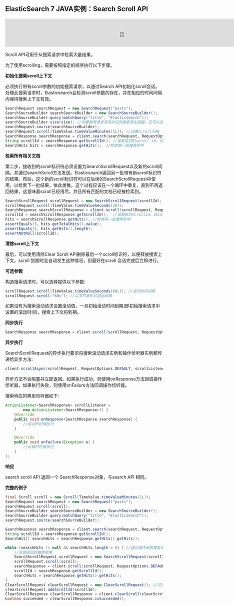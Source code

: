 ## ElasticSearch 7 JAVA实例：Search Scroll API

<iframe id="iframeu4097238_0" name="iframeu4097238_0" src="https://pos.baidu.com/mcwm?conwid=760&amp;conhei=90&amp;rdid=4097238&amp;dc=3&amp;di=u4097238&amp;s1=3882357451&amp;s2=1626035178&amp;dri=0&amp;dis=0&amp;dai=2&amp;ps=230x654&amp;enu=encoding&amp;exps=110261,110252,110011&amp;ant=0&amp;aa=1&amp;psi=fff442f6b3e255d8&amp;dcb=___adblockplus_&amp;dtm=HTML_POST&amp;dvi=0.0&amp;dci=-1&amp;dpt=none&amp;tsr=0&amp;tpr=1634346798386&amp;ti=ElasticSearch%207%20JAVA%E5%AE%9E%E4%BE%8B%EF%BC%9ASearch%20Scroll%20API%2C%E5%AD%A6%E4%B9%A0ElasticSearch%207%20%E6%95%99&amp;ari=2&amp;ver=1012&amp;dbv=2&amp;drs=1&amp;pcs=1864x885&amp;pss=1864x2751&amp;cfv=0&amp;cpl=16&amp;chi=32&amp;cce=true&amp;cec=UTF-8&amp;tlm=1627002759&amp;prot=2&amp;rw=885&amp;ltu=https%3A%2F%2Fwww.kaifaxueyuan.com%2Fserver%2Felasticsearch7%2Felasticsearch-java-java-rest-high-search-scroll-api.html&amp;ltr=https%3A%2F%2Fwww.kaifaxueyuan.com%2Fserver%2Felasticsearch7%2Felasticsearch-java-search-uri-request..html&amp;ecd=1&amp;uc=1920x1032&amp;pis=-1x-1&amp;sr=1920x1080&amp;tcn=1634346798&amp;qn=c0ab48ad9bbcf2ab&amp;tt=1634346798377.64.64.64" width="760" height="90" scrolling="no" frameborder="0" style="box-sizing: border-box;"></iframe>



 Scroll API可用于从搜索请求中检索大量结果。

 为了使用scrolling，需要按照指定的顺序执行以下步骤。

**初始化搜索scroll上下文**

 必须执行带有scroll参数的初始搜索请求，以通过Search API初始化scroll会话。处理此搜索请求时，Elasticsearch会检测scroll参数的存在，并在相应的时间间隔内保持搜索上下文有效。

```java
SearchRequest searchRequest = new SearchRequest("posts");
SearchSourceBuilder searchSourceBuilder = new SearchSourceBuilder();
searchSourceBuilder.query(matchQuery("title", "Elasticsearch"));
searchSourceBuilder.size(size); //创建搜索请求及其对应的搜索源生成器。还可以选择设置大小来控制一次检索多少个结果。
searchRequest.source(searchSourceBuilder);
searchRequest.scroll(TimeValue.timeValueMinutes(1L)); //设置scroll间隔
SearchResponse searchResponse = client.search(searchRequest, RequestOptions.DEFAULT);
String scrollId = searchResponse.getScrollId(); //读取返回的scroll id，该id指向保持活动状态的搜索上下文，在以下搜索scroll调用中将需要它
SearchHits hits = searchResponse.getHits();  //检索第一批搜索命中
```

**检索所有相关文档**

 第二步，接收到的scroll标识符必须设置为SearchScrollRequest以及新的scroll间隔，并通过searchScroll方法发送。Elasticsearch返回另一批带有新scroll标识符的结果。然后，这个新的scroll标识符可以在后续的SearchScrollRequest中使用，以检索下一批结果，依此类推。这个过程应该在一个循环中重复，直到不再返回结果，这意味着scroll已经用尽，并且所有匹配的文档已经被检索到。

```java
SearchScrollRequest scrollRequest = new SearchScrollRequest(scrollId); //通过设置所需的scroll id和scroll间隔来创建搜索scroll请求
scrollRequest.scroll(TimeValue.timeValueSeconds(30));
SearchResponse searchScrollResponse = client.scroll(scrollRequest, RequestOptions.DEFAULT);
scrollId = searchScrollResponse.getScrollId();  //读取新的scrollid，该id指向保持活动状态的搜索上下文，并且在接下来的搜索scroll调用中将需要它
hits = searchScrollResponse.getHits(); //检索另一批搜索命中
assertEquals(3, hits.getTotalHits().value);
assertEquals(1, hits.getHits().length);
assertNotNull(scrollId);
```

**清除scroll上下文**

 最后，可以使用清除Clear Scroll API删除最后一个scroll标识符，以便释放搜索上下文。scroll 到期时会自动发生这种情况，但最好在scroll 会话完成后立即进行。

**可选参数**

 构造搜索请求时，可以选择提供以下参数:

```java
scrollRequest.scroll(TimeValue.timeValueSeconds(60L)); //滚动时间间隔
scrollRequest.scroll("60s"); //以字符串形式滚动间隔
```

 如果没有为搜索滚动请求设置滚动值，一旦初始滚动时间到期(即初始搜索请求中设置的滚动时间)，搜索上下文将到期。

**同步执行**

```java
SearchResponse searchResponse = client.scroll(scrollRequest, RequestOptions.DEFAULT);
```

**异步执行**

 SearchScrollRequest的异步执行要求将搜索滚动请求实例和操作侦听器实例都传递给异步方法:

```java
client.scrollAsync(scrollRequest, RequestOptions.DEFAULT, scrollListener); //要执行的搜索请求和执行完成时要使用的操作侦听器
```

 异步方法不会阻塞并立即返回。如果执行成功，则使用onResponse方法回调操作侦听器，如果执行失败，则使用onFailure方法回调操作侦听器。

 搜索响应的典型侦听器如下:

```java
ActionListener<SearchResponse> scrollListener =
        new ActionListener<SearchResponse>() {
    @Override
    public void onResponse(SearchResponse searchResponse) {
        //成功的时候执行
    }

    @Override
    public void onFailure(Exception e) {
        //出错的时候执行
    }
};
```

**响应**

  search scroll API 返回一个 SearchResponse对象，与search API 相同。

**完整的例子**

```java
final Scroll scroll = new Scroll(TimeValue.timeValueMinutes(1L));
SearchRequest searchRequest = new SearchRequest("posts");
searchRequest.scroll(scroll);
SearchSourceBuilder searchSourceBuilder = new SearchSourceBuilder();
searchSourceBuilder.query(matchQuery("title", "Elasticsearch"));
searchRequest.source(searchSourceBuilder);

SearchResponse searchResponse = client.search(searchRequest, RequestOptions.DEFAULT); //通过发送初始搜索请求来初始化搜索上下文
String scrollId = searchResponse.getScrollId();
SearchHit[] searchHits = searchResponse.getHits().getHits();

while (searchHits != null && searchHits.length > 0) { //通过循环调用搜索滚动api来检索所有搜索命中，直到没有文档返回
    //处理返回的搜索结果
    SearchScrollRequest scrollRequest = new SearchScrollRequest(scrollId); //创建一个新的搜索滚动请求，保存最后返回的滚动标识符和滚动间隔
    scrollRequest.scroll(scroll);
    searchResponse = client.scroll(scrollRequest, RequestOptions.DEFAULT);
    scrollId = searchResponse.getScrollId();
    searchHits = searchResponse.getHits().getHits();
}
ClearScrollRequest clearScrollRequest = new ClearScrollRequest(); //完成滚动后，清除滚动上下文
clearScrollRequest.addScrollId(scrollId);
ClearScrollResponse clearScrollResponse = client.clearScroll(clearScrollRequest, RequestOptions.DEFAULT);
boolean succeeded = clearScrollResponse.isSucceeded();
```